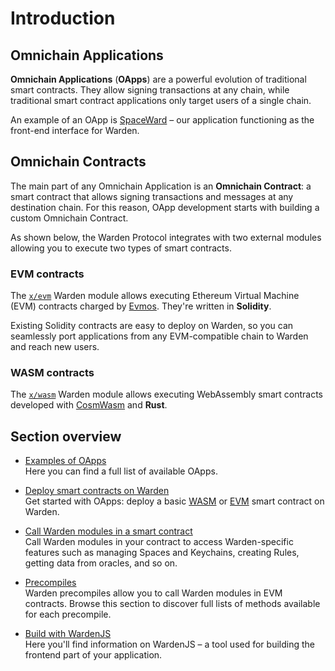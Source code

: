 ﻿---
sidebar_position: 1
---

# Introduction

## Omnichain Applications

**Omnichain Applications** (**OApps**) are a powerful evolution of traditional smart contracts. They allow signing transactions at any chain, while traditional smart contract applications only target users of a single chain.

An example of an OApp is [SpaceWard](https://help.wardenprotocol.org) – our application functioning as the front-end interface for Warden.

## Omnichain Contracts

The main part of any Omnichain Application is an **Omnichain Contract**: a smart contract that allows signing transactions and messages at any destination chain. For this reason, OApp development starts with building a custom Omnichain Contract.

As shown below, the Warden Protocol integrates with two external modules allowing you to execute two types of smart contracts.

### EVM contracts

The [`x/evm`](/learn/warden-protocol-modules/external-modules#xevm) Warden module allows executing Ethereum Virtual Machine (EVM) contracts charged by [Evmos](https://docs.evmos.org/protocol/modules/evm). They're written in **Solidity**.

Existing Solidity contracts are easy to deploy on Warden, so you can seamlessly port applications from any EVM-compatible chain to Warden and reach new users.

### WASM contracts

The [`x/wasm`](/learn/warden-protocol-modules/external-modules#xwasm) Warden module allows executing WebAssembly smart contracts developed with [CosmWasm](https://cosmwasm.com) and **Rust**.

## Section overview

- [Examples of OApps](examples-of-oapps)  
Here you can find a full list of available OApps.

- [Deploy smart contracts on Warden](/category/deploy-smart-contracts-on-warden)  
Get started with OApps: deploy a basic [WASM](deploy-smart-contracts-on-warden/deploy-a-wasm-contract) or [EVM](deploy-smart-contracts-on-warden/deploy-an-evm-contract) smart contract on Warden.

- [Call Warden modules in a smart contract](/category/interact-with-warden-modules)  
Call Warden modules in your contract to access Warden-specific features such as managing Spaces and Keychains, creating Rules, getting data from oracles, and so on.

- [Precompiles](/category/precompiles)  
Warden precompiles allow you to call Warden modules in EVM contracts. Browse this section to discover full lists of methods available for each precompile.

- [Build with WardenJS](wardenjs)  
Here you'll find information on WardenJS – a tool used for building the frontend part of your application.